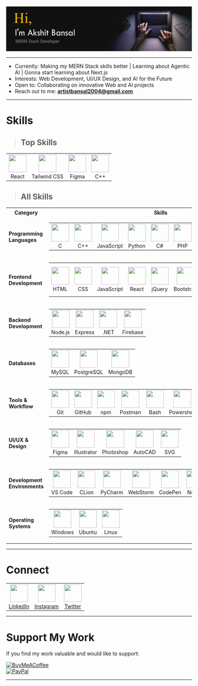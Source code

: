 ![Header Image](./profileHeader.png)  

---

- Currently: Making my MERN Stack skills better | Learning about Agentic AI | Gonna start learning about Next.js
- Interests: Web Development, UI/UX Design, and AI for the Future  
- Open to: Collaborating on innovative Web and AI projects  
- Reach out to me: **artistbansal2004@gmail.com**

---

# Skills

> ## Top Skills

<table>
  <tr>
    <td align="center"><img src="https://skillicons.dev/icons?i=react" width="48" height="48"/><br>React</td>
    <td align="center"><img src="https://skillicons.dev/icons?i=tailwind" width="48" height="48"/><br>Tailwind CSS</td>
    <td align="center"><img src="https://skillicons.dev/icons?i=figma" width="48" height="48"/><br>Figma</td>
    <td align="center"><img src="https://skillicons.dev/icons?i=cpp" width="48" height="48"/><br>C++</td>
  </tr>
</table>

> ## All Skills

<table>
  <tr>
    <th>Category</th>
    <th>Skills</th>
  </tr>

  <!-- Programming Languages -->
  <tr>
    <td><b>Programming Languages</b></td>
    <td>
      <table>
        <tr>
          <td align="center"><img src="https://skillicons.dev/icons?i=c" width="48" height="48"/><br>C</td>
          <td align="center"><img src="https://skillicons.dev/icons?i=cpp" width="48" height="48"/><br>C++</td>
          <td align="center"><img src="https://skillicons.dev/icons?i=js" width="48" height="48"/><br>JavaScript</td>
          <td align="center"><img src="https://skillicons.dev/icons?i=py" width="48" height="48"/><br>Python</td>
          <td align="center"><img src="https://skillicons.dev/icons?i=cs" width="48" height="48"/><br>C#</td>
          <td align="center"><img src="https://skillicons.dev/icons?i=php" width="48" height="48"/><br>PHP</td>
        </tr>
      </table>
    </td>
  </tr>

  <!-- Frontend Development -->
  <tr>
    <td><b>Frontend Development</b></td>
    <td>
      <table>
        <tr>
          <td align="center"><img src="https://skillicons.dev/icons?i=html" width="48" height="48"/><br>HTML</td>
          <td align="center"><img src="https://skillicons.dev/icons?i=css" width="48" height="48"/><br>CSS</td>
          <td align="center"><img src="https://skillicons.dev/icons?i=js" width="48" height="48"/><br>JavaScript</td>
          <td align="center"><img src="https://skillicons.dev/icons?i=react" width="48" height="48"/><br>React</td>
          <td align="center"><img src="https://skillicons.dev/icons?i=jquery" width="48" height="48"/><br>jQuery</td>
          <td align="center"><img src="https://skillicons.dev/icons?i=bootstrap" width="48" height="48"/><br>Bootstrap</td>
          <td align="center"><img src="https://skillicons.dev/icons?i=tailwind" width="48" height="48"/><br>Tailwind</td>
          <td align="center"><img src="https://skillicons.dev/icons?i=materialui" width="48" height="48"/><br>Material UI</td>
          <td align="center"><img src="https://skillicons.dev/icons?i=vite" width="48" height="48"/><br>Vite</td>
        </tr>
      </table>
    </td>
  </tr>

  <!-- Backend Development -->
  <tr>
    <td><b>Backend Development</b></td>
    <td>
      <table>
        <tr>
          <td align="center"><img src="https://skillicons.dev/icons?i=nodejs" width="48" height="48"/><br>Node.js</td>
          <td align="center"><img src="https://skillicons.dev/icons?i=express" width="48" height="48"/><br>Express</td>
          <td align="center"><img src="https://skillicons.dev/icons?i=dotnet" width="48" height="48"/><br>.NET</td>
          <td align="center"><img src="https://skillicons.dev/icons?i=firebase" width="48" height="48"/><br>Firebase</td>
        </tr>
      </table>
    </td>
  </tr>

  <!-- Databases -->
  <tr>
    <td><b>Databases</b></td>
    <td>
      <table>
        <tr>
          <td align="center"><img src="https://skillicons.dev/icons?i=mysql" width="48" height="48"/><br>MySQL</td>
          <td align="center"><img src="https://skillicons.dev/icons?i=postgres" width="48" height="48"/><br>PostgreSQL</td>
          <td align="center"><img src="https://skillicons.dev/icons?i=mongodb" width="48" height="48"/><br>MongoDB</td>
        </tr>
      </table>
    </td>
  </tr>

  <!-- Tools & Workflow -->
  <tr>
    <td><b>Tools & Workflow</b></td>
    <td>
      <table>
        <tr>
          <td align="center"><img src="https://skillicons.dev/icons?i=git" width="48" height="48"/><br>Git</td>
          <td align="center"><img src="https://skillicons.dev/icons?i=github" width="48" height="48"/><br>GitHub</td>
          <td align="center"><img src="https://skillicons.dev/icons?i=npm" width="48" height="48"/><br>npm</td>
          <td align="center"><img src="https://skillicons.dev/icons?i=postman" width="48" height="48"/><br>Postman</td>
          <td align="center"><img src="https://skillicons.dev/icons?i=bash" width="48" height="48"/><br>Bash</td>
          <td align="center"><img src="https://skillicons.dev/icons?i=powershell" width="48" height="48"/><br>Powershell</td>
        </tr>
      </table>
    </td>
  </tr>

  <!-- UI/UX & Design -->
  <tr>
    <td><b>UI/UX & Design</b></td>
    <td>
      <table>
        <tr>
          <td align="center"><img src="https://skillicons.dev/icons?i=figma" width="48" height="48"/><br>Figma</td>
          <td align="center"><img src="https://skillicons.dev/icons?i=ai" width="48" height="48"/><br>Illustrator</td>
          <td align="center"><img src="https://skillicons.dev/icons?i=ps" width="48" height="48"/><br>Photoshop</td>
          <td align="center"><img src="https://skillicons.dev/icons?i=autocad" width="48" height="48"/><br>AutoCAD</td>
          <td align="center"><img src="https://skillicons.dev/icons?i=svg" width="48" height="48"/><br>SVG</td>
        </tr>
      </table>
    </td>
  </tr>

  <!-- Development Environments -->
  <tr>
    <td><b>Development Environments</b></td>
    <td>
      <table>
        <tr>
          <td align="center"><img src="https://skillicons.dev/icons?i=vscode" width="48" height="48"/><br>VS Code</td>
          <td align="center"><img src="https://skillicons.dev/icons?i=clion" width="48" height="48"/><br>CLion</td>
          <td align="center"><img src="https://skillicons.dev/icons?i=pycharm" width="48" height="48"/><br>PyCharm</td>
          <td align="center"><img src="https://skillicons.dev/icons?i=webstorm" width="48" height="48"/><br>WebStorm</td>
          <td align="center"><img src="https://skillicons.dev/icons?i=codepen" width="48" height="48"/><br>CodePen</td>
          <td align="center"><img src="https://skillicons.dev/icons?i=notion" width="48" height="48"/><br>Notion</td>
          <td align="center"><img src="https://skillicons.dev/icons?i=md" width="48" height="48"/><br>Markdown</td>
          <td align="center"><img src="https://skillicons.dev/icons?i=latex" width="48" height="48"/><br>LaTeX</td>
        </tr>
      </table>
    </td>
  </tr>

  <!-- Operating Systems -->
  <tr>
    <td><b>Operating Systems</b></td>
    <td>
      <table>
        <tr>
          <td align="center"><img src="https://skillicons.dev/icons?i=windows" width="48" height="48"/><br>Windows</td>
          <td align="center"><img src="https://skillicons.dev/icons?i=ubuntu" width="48" height="48"/><br>Ubuntu</td>
          <td align="center"><img src="https://skillicons.dev/icons?i=linux" width="48" height="48"/><br>Linux</td>
        </tr>
      </table>
    </td>
  </tr>
</table>

---

# Connect
<table>
  <tr>
    <td align="center"><a href="https://www.linkedin.com/in/akshit-bansal11"><img src="https://skillicons.dev/icons?i=linkedin" width="48" height="48"/><br>LinkedIn</a></td>
    <td align="center"><a href="https://www.instagram.com/akshit_bansal11"><img src="https://skillicons.dev/icons?i=instagram" width="48" height="48"/><br>Instagram</a></td>
    <td align="center"><a href="https://x.com/akshit_bansal11"><img src="https://skillicons.dev/icons?i=twitter" width="48" height="48"/><br>Twitter</a></td>
  </tr>
</table>

---

# Support My Work

If you find my work valuable and would like to support:

[![BuyMeACoffee](https://img.shields.io/badge/Buy%20Me%20a%20Coffee-ffdd00?style=for-the-badge&logo=buy-me-a-coffee&logoColor=black)](https://buymeacoffee.com/akshit_bansal11)  
[![PayPal](https://img.shields.io/badge/PayPal-00457C?style=for-the-badge&logo=paypal&logoColor=white)](https://paypal.me/AkshitBansal141)

---
